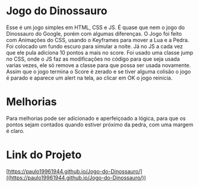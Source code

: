 # Jogo do Dinossauro

Esse é um jogo simples em HTML, CSS e JS. É quase que nem o jogo do Dinossauro do Google, porém com algumas diferenças. O Jogo foi feito com Animações do CSS, usando o Keyframes para mover  a Lua e a Pedra. Foi colocado um fundo escuro para simular a noite. Já no JS a cada vez que ele pula adiciona 10 pontos a mais no score. Foi usado uma classe jump no CSS, onde o JS faz as modificações no código para que seja usada varias vezes, ele só remove a classe para que possa ser usada novamente. Assim que o jogo termina o Score é zerado e se tiver alguma colisão o jogo é parado e aparece um alert na tela, ao clicar em OK o jogo reinicia.


# Melhorias

Para melhorias pode ser adicionado e aperfeiçoado a lógica, para que os pontos sejam contados quando estiver próximo da pedra, com uma margem é claro.

# Link do Projeto

[https://paulo19961944.github.io/Jogo-do-Dinossauro/]((https://paulo19961944.github.io/Jogo-do-Dinossauro/))
